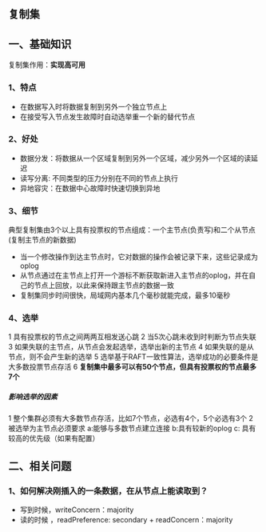 ## 复制集

## 一、基础知识

复制集作用：**实现高可用**

### 1、特点

- 在数据写入时将数据复制到另外一个独立节点上
- 在接受写入节点发生故障时自动选举重一个新的替代节点

### 2、好处

- 数据分发：将数据从一个区域复制到另外一个区域，减少另外一个区域的读延迟
- 读写分离: 不同类型的压力分别在不同的节点上执行
- 异地容灾：在数据中心故障时快速切换到异地

### 3、细节

典型复制集由3个以上具有投票权的节点组成：一个主节点(负责写)和二个从节点(复制主节点的新数据)

- 当一个修改操作到达主节点时，它对数据的操作会被记录下来，这些记录成为oplog
- 从节点通过在主节点上打开一个游标不断获取新进入主节点的oplog，并在自己的节点上回放，以此来保持跟主节点的数据一致
- 复制集同步时间很快，局域网内基本几个毫秒就能完成，最多10毫秒

### 4、选举

1 具有投票权的节点之间两两互相发送心跳
2 当5次心跳未收到时判断为节点失联
3 如果失联的主节点，从节点会发起选举，选举出新的主节点
4 如果失联的是从节点，则不会产生新的选举
5 选举基于RAFT一致性算法，选举成功的必要条件是大多数投票节点存活
6 **复制集中最多可以有50个节点，但具有投票权的节点最多7个**

##### 影响选举的因素

1 整个集群必须有大多数节点存活，比如7个节点，必选有4个，5个必选有3个
2 被选举为主节点必须要求
 a:能够与多数节点建立连接
 b:具有较新的oplog
 c: 具有较高的优先级（如果有配置）

## 二、相关问题

### 1、如何解决刚插入的一条数据，在从节点上能读取到？

- 写到时候，writeConcern：majority
- 读的时候 ，readPreference: secondary + readConcern：majority

